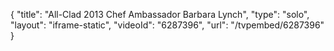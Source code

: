 {
    "title": "All-Clad 2013 Chef Ambassador Barbara Lynch",
    "type": "solo",
    "layout": "iframe-static",
    "videoId": "6287396",
    "url": "\/tvpembed\/6287396"
}